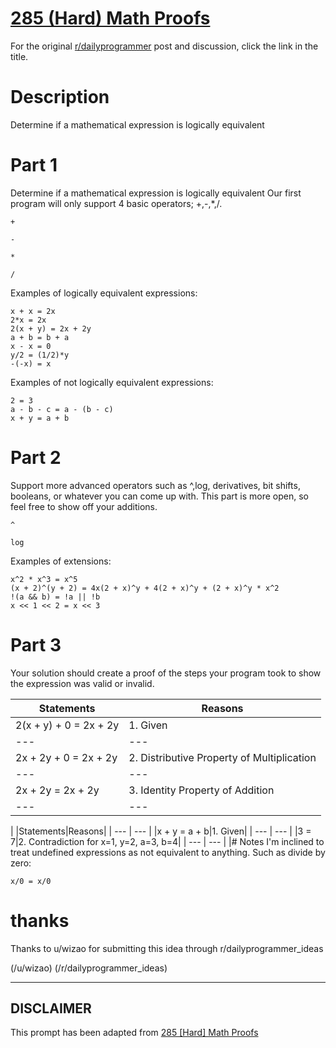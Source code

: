 # [285 (Hard) Math Proofs](https://www.reddit.com/r/dailyprogrammer/comments/557wyy/20160930_challenge_285_hard_math_proofs/)

For the original [r/dailyprogrammer](https://www.reddit.com/r/dailyprogrammer/) post and discussion, click the link in the title.

# Description
Determine if a mathematical expression is logically equivalent

# Part 1
Determine if a mathematical expression is logically equivalent
Our first program will only support 4 basic operators; +,-,*,/.


```
+
```

```
-
```

```
*
```

```
/
```
Examples of logically equivalent expressions:


```
x + x = 2x
2*x = 2x
2(x + y) = 2x + 2y
a + b = b + a
x - x = 0
y/2 = (1/2)*y
-(-x) = x
```
Examples of not logically equivalent expressions:


```
2 = 3
a - b - c = a - (b - c)
x + y = a + b
```
# Part 2
Support more advanced operators such as ^,log, derivatives, bit shifts, booleans, or whatever you can come up with.  This part is more open, so feel free to show off your additions.


```
^
```

```
log
```
Examples of extensions:


```
x^2 * x^3 = x^5
(x + 2)^(y + 2) = 4x(2 + x)^y + 4(2 + x)^y + (2 + x)^y * x^2
!(a && b) = !a || !b
x << 1 << 2 = x << 3
```
# Part 3
Your solution should create a proof of the steps your program took to show the expression was valid or invalid.


|Statements|Reasons|
| --- | --- |
|2(x + y) + 0 = 2x + 2y|1. Given|
| --- | --- |
|2x + 2y + 0 = 2x + 2y|2. Distributive Property of Multiplication|
| --- | --- |
|2x + 2y = 2x + 2y|3. Identity Property of Addition|
| --- | --- |
|
|Statements|Reasons|
| --- | --- |
|x + y = a + b|1. Given|
| --- | --- |
|3 = 7|2. Contradiction for x=1, y=2, a=3, b=4|
| --- | --- |
|# Notes
I'm inclined to treat undefined expressions as not equivalent to anything.  Such as divide by zero:


```
x/0 = x/0
```
# thanks
Thanks to u/wizao for submitting this idea through r/dailyprogrammer_ideas 

(/u/wizao)
(/r/dailyprogrammer_ideas)

----
## **DISCLAIMER**
This prompt has been adapted from [285 [Hard] Math Proofs](https://www.reddit.com/r/dailyprogrammer/comments/557wyy/20160930_challenge_285_hard_math_proofs/
)
